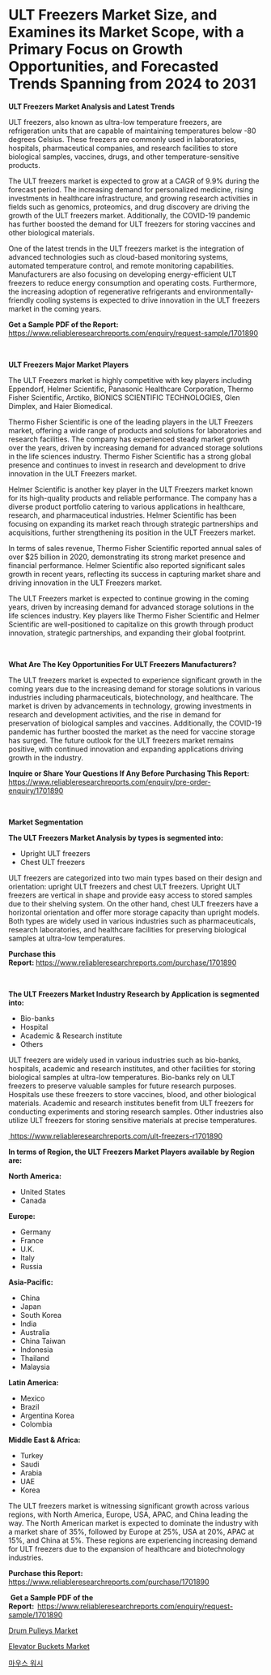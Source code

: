 <p><h1>ULT Freezers Market Size, and Examines its Market Scope, with a Primary Focus on Growth Opportunities, and Forecasted Trends Spanning from 2024 to 2031</h1></p><p><strong>ULT Freezers Market Analysis and Latest Trends</strong></p>
<p><p>ULT freezers, also known as ultra-low temperature freezers, are refrigeration units that are capable of maintaining temperatures below -80 degrees Celsius. These freezers are commonly used in laboratories, hospitals, pharmaceutical companies, and research facilities to store biological samples, vaccines, drugs, and other temperature-sensitive products.</p><p>The ULT freezers market is expected to grow at a CAGR of 9.9% during the forecast period. The increasing demand for personalized medicine, rising investments in healthcare infrastructure, and growing research activities in fields such as genomics, proteomics, and drug discovery are driving the growth of the ULT freezers market. Additionally, the COVID-19 pandemic has further boosted the demand for ULT freezers for storing vaccines and other biological materials.</p><p>One of the latest trends in the ULT freezers market is the integration of advanced technologies such as cloud-based monitoring systems, automated temperature control, and remote monitoring capabilities. Manufacturers are also focusing on developing energy-efficient ULT freezers to reduce energy consumption and operating costs. Furthermore, the increasing adoption of regenerative refrigerants and environmentally-friendly cooling systems is expected to drive innovation in the ULT freezers market in the coming years.</p></p>
<p><strong>Get a Sample PDF of the Report:&nbsp;</strong> <a href="https://www.reliableresearchreports.com/enquiry/request-sample/1701890">https://www.reliableresearchreports.com/enquiry/request-sample/1701890</a></p>
<p>&nbsp;</p>
<p><strong>ULT Freezers Major Market Players</strong></p>
<p><p>The ULT Freezers market is highly competitive with key players including Eppendorf, Helmer Scientific, Panasonic Healthcare Corporation, Thermo Fisher Scientific, Arctiko, BIONICS SCIENTIFIC TECHNOLOGIES, Glen Dimplex, and Haier Biomedical. </p><p>Thermo Fisher Scientific is one of the leading players in the ULT Freezers market, offering a wide range of products and solutions for laboratories and research facilities. The company has experienced steady market growth over the years, driven by increasing demand for advanced storage solutions in the life sciences industry. Thermo Fisher Scientific has a strong global presence and continues to invest in research and development to drive innovation in the ULT Freezers market.</p><p>Helmer Scientific is another key player in the ULT Freezers market known for its high-quality products and reliable performance. The company has a diverse product portfolio catering to various applications in healthcare, research, and pharmaceutical industries. Helmer Scientific has been focusing on expanding its market reach through strategic partnerships and acquisitions, further strengthening its position in the ULT Freezers market.</p><p>In terms of sales revenue, Thermo Fisher Scientific reported annual sales of over $25 billion in 2020, demonstrating its strong market presence and financial performance. Helmer Scientific also reported significant sales growth in recent years, reflecting its success in capturing market share and driving innovation in the ULT Freezers market.</p><p>The ULT Freezers market is expected to continue growing in the coming years, driven by increasing demand for advanced storage solutions in the life sciences industry. Key players like Thermo Fisher Scientific and Helmer Scientific are well-positioned to capitalize on this growth through product innovation, strategic partnerships, and expanding their global footprint.</p></p>
<p>&nbsp;</p>
<p><strong>What Are The Key Opportunities For ULT Freezers Manufacturers?</strong></p>
<p><p>The ULT freezers market is expected to experience significant growth in the coming years due to the increasing demand for storage solutions in various industries including pharmaceuticals, biotechnology, and healthcare. The market is driven by advancements in technology, growing investments in research and development activities, and the rise in demand for preservation of biological samples and vaccines. Additionally, the COVID-19 pandemic has further boosted the market as the need for vaccine storage has surged. The future outlook for the ULT freezers market remains positive, with continued innovation and expanding applications driving growth in the industry.</p></p>
<p><strong>Inquire or Share Your Questions If Any Before Purchasing This Report:</strong> <a href="https://www.reliableresearchreports.com/enquiry/pre-order-enquiry/1701890">https://www.reliableresearchreports.com/enquiry/pre-order-enquiry/1701890</a></p>
<p>&nbsp;</p>
<p><strong>Market Segmentation</strong></p>
<p><strong>The ULT Freezers Market Analysis by types is segmented into:</strong></p>
<p><ul><li>Upright ULT freezers</li><li>Chest ULT freezers</li></ul></p>
<p><p>ULT freezers are categorized into two main types based on their design and orientation: upright ULT freezers and chest ULT freezers. Upright ULT freezers are vertical in shape and provide easy access to stored samples due to their shelving system. On the other hand, chest ULT freezers have a horizontal orientation and offer more storage capacity than upright models. Both types are widely used in various industries such as pharmaceuticals, research laboratories, and healthcare facilities for preserving biological samples at ultra-low temperatures.</p></p>
<p><strong>Purchase this Report:&nbsp;</strong><a href="https://www.reliableresearchreports.com/purchase/1701890">https://www.reliableresearchreports.com/purchase/1701890</a></p>
<p>&nbsp;</p>
<p><strong>The ULT Freezers Market Industry Research by Application is segmented into:</strong></p>
<p><ul><li>Bio-banks</li><li>Hospital</li><li>Academic & Research institute</li><li>Others</li></ul></p>
<p><p>ULT freezers are widely used in various industries such as bio-banks, hospitals, academic and research institutes, and other facilities for storing biological samples at ultra-low temperatures. Bio-banks rely on ULT freezers to preserve valuable samples for future research purposes. Hospitals use these freezers to store vaccines, blood, and other biological materials. Academic and research institutes benefit from ULT freezers for conducting experiments and storing research samples. Other industries also utilize ULT freezers for storing sensitive materials at precise temperatures.</p></p>
<p><a href="https://www.reliableresearchreports.com/ult-freezers-r1701890">&nbsp;https://www.reliableresearchreports.com/ult-freezers-r1701890</a></p>
<p><strong>In terms of Region, the ULT Freezers Market Players available by Region are:</strong></p>
<p>
    <p> <strong> North America: </strong>
        <ul>
            <li>United States</li>
            <li>Canada</li>
        </ul>
        </p> 
    <p> <strong> Europe: </strong>
        <ul>
            <li>Germany</li>
            <li>France</li>
            <li>U.K.</li>
            <li>Italy</li>
            <li>Russia</li>
        </ul>
        </p> 
    <p> <strong> Asia-Pacific: </strong>
        <ul>
            <li>China</li>
            <li>Japan</li>
            <li>South Korea</li>
            <li>India</li>
            <li>Australia</li>
            <li>China Taiwan</li>
            <li>Indonesia</li>
            <li>Thailand</li>
            <li>Malaysia</li>
        </ul>
        </p> 
    <p> <strong> Latin America: </strong>
        <ul>
            <li>Mexico</li>
            <li>Brazil</li>
            <li>Argentina Korea</li>
            <li>Colombia</li>
        </ul>
        </p> 
    <p> <strong> Middle East & Africa: </strong>
        <ul>
            <li>Turkey</li>
            <li>Saudi</li>
            <li>Arabia</li>
            <li>UAE</li>
            <li>Korea</li>
        </ul>
    </p>
    </p>
<p><p>The ULT freezers market is witnessing significant growth across various regions, with North America, Europe, USA, APAC, and China leading the way. The North American market is expected to dominate the industry with a market share of 35%, followed by Europe at 25%, USA at 20%, APAC at 15%, and China at 5%. These regions are experiencing increasing demand for ULT freezers due to the expansion of healthcare and biotechnology industries.</p></p>
<p><strong>Purchase this Report: </strong><a href="https://www.reliableresearchreports.com/purchase/1701890">https://www.reliableresearchreports.com/purchase/1701890</a></p>
<p>&nbsp;<strong>Get a Sample PDF of the Report:&nbsp;&nbsp;</strong><a href="https://www.reliableresearchreports.com/enquiry/request-sample/1701890">https://www.reliableresearchreports.com/enquiry/request-sample/1701890</a></p>
<p><strong></strong></p>
<p><p><a href="https://github.com/sleepman642/Market-Research-Report-List-1/blob/main/drum-pulleys-market.md">Drum Pulleys Market</a></p><p><a href="https://github.com/anggakarna133/Market-Research-Report-List-1/blob/main/elevator-buckets-market.md">Elevator Buckets Market</a></p><p><a href="https://github.com/Gregost89076vddcv/Market-Research-Report-List-1/blob/main/5114848168048.md">마우스 워시</a></p></p>
